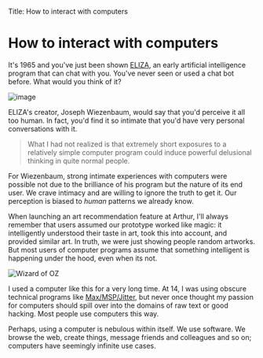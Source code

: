 Title: How to interact with computers

# How to interact with computers

It's 1965 and you've just been shown [ELIZA](https://web.njit.edu/~ronkowit/eliza.html), an early artificial intelligence program that can chat with you. You've never seen or used a chat bot before. What would you think of it?

![image](https://upload.wikimedia.org/wikipedia/commons/7/79/ELIZA_conversation.png)

ELIZA's creator, Joseph Wiezenbaum, would say that you'd perceive it all too human. In fact, you'd find it so intimate that you'd have very personal conversations with it.

> What I had not realized is that extremely short exposures to a relatively simple computer program could induce powerful delusional thinking in quite normal people.

For Wiezenbaum, strong intimate experiences with computers were possible not due to the brilliance of his program but the nature of its end user. We crave intimacy and are willing to ignore the truth to get it. Our perception is biased to _human_ patterns we already know.

When launching an art recommendation feature at Arthur, I'll always remember that users assumed our prototype worked like magic: it intelligently understood their taste in art, took this into account, and provided similar art. In truth, we were just showing people random artworks. But most users of computer programs assume that something intelligent is happening under the hood, even when its not.

![Wizard of OZ](/images/wizard.jpeg)

I used a computer like this for a very long time. At 14, I was using obscure technical programs like [Max/MSP/Jitter](https://cycling74.com/products/max), but never once thought my passion for computers should spill over into the domains of raw text or good hacking. Most people use computers this way.

Perhaps, using a computer is nebulous within itself. We use software. We browse the web, create things, message friends and colleagues and so on; computers have seemingly infinite use cases.
